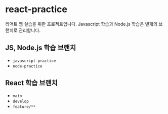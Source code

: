 # react-practice
리액트 웹 실습을 위한 프로젝트입니다. Javascript 학습과 Node.js 학습은 별개의 브랜치로 관리합니다.

## JS, Node.js 학습 브랜치
* `javascript-practice`
* `node-practice`

## React 학습 브랜치
* `main`
* `develop`
* `feature/**`

